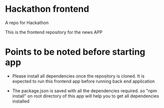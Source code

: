 # Hackathon frontend

A repo for Hackathon

This is the frontend repository for the news APP 


# Points to be noted before starting app

* Please install all dependencies once the repository is cloned. It is expected to run this frontend app before running back end application

* The package.json is saved with all the dependencies required. so "npm install" on root directory of this app will help you to get all dependencies installed

